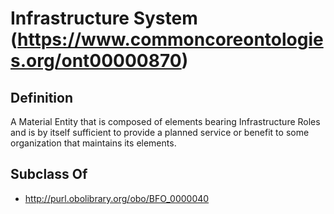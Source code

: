 # Infrastructure System (https://www.commoncoreontologies.org/ont00000870)

## Definition
A Material Entity that is composed of elements bearing Infrastructure Roles and is by itself sufficient to provide a planned service or benefit to some organization that maintains its elements.

## Subclass Of
- http://purl.obolibrary.org/obo/BFO_0000040

